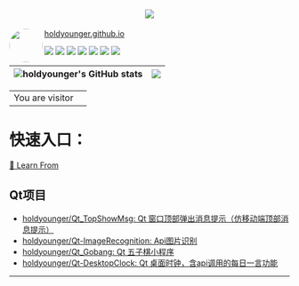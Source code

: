 <!--
**holdyounger/holdyounger** is a ✨ _special_ ✨ repository because its `README.md` (this file) appears on your GitHub profile.

Here are some ideas to get you started:

- 🔭 I’m currently working on ...
- 🌱 I’m currently learning ...
- 👯 I’m looking to collaborate on ...
- 🤔 I’m looking for help with ...
- 💬 Ask me about ...
- 📫 How to reach me: ...
- 😄 Pronouns: ...
- ⚡ Fun fact: ...
-->

<h1 align="center"> <a href="https://sunguoqi.com/"> <img src="https://readme-typing-svg.herokuapp.com/font=Ma+Shan+Zheng&lines=人生是狂野，不是轨道;学而不思则罔，思而不学则殆;固执无罪，梦想无价;开心最重要;行千里路，读万卷书&center=true&size=27"> </a> </h1>

<img align="left" style="border-radius: 50% !important;" alt src="https://avatars.githubusercontent.com/u/88082435?s=400&v=4" width="60" width="60"> [holdyounger.github.io](holdyounger.github.io)

![](https://img.shields.io/badge/C++-14-red) ![](https://img.shields.io/badge/Qt-5.9.9-%237fb80e) ![](https://img.shields.io/badge/Go-1.20-%232a5caa) ![](https://img.shields.io/badge/OS-Windows-%23426ab3) ![](https://img.shields.io/badge/OS-Linux-%23f58220) ![](https://img.shields.io/badge/osquery-2a5caa) ![](https://img.shields.io/badge/libevent-5f3c23)


|![holdyounger's GitHub stats](https://github-readme-stats.vercel.app/api?username=holdyounger&show_icons=true&theme=radical)|![](https://github-readme-stats.vercel.app/api/top-langs/?username=holdyounger&layout=compact&theme=swift&hide_border=true)|
| ------------- | ------------- |


<table>
  <tr>
    <td>You are visitor</td>
    <td><img src="https://profile-counter.glitch.me/holdyounger/count.svg" alt="" /></td>
  </tr>
</table>

# 快速入口：

[🧵 Learn From](https://github.com/holdyounger/ScopeBlog)

## Qt项目
- [holdyounger/Qt\_TopShowMsg: Qt 窗口顶部弹出消息提示（仿移动端顶部消息提示）](https://github.com/holdyounger/Qt_TopShowMsg)
- [holdyounger/Qt-ImageRecognition: Api图片识别](https://github.com/holdyounger/Qt-ImageRecognition)
- [holdyounger/Qt\_Gobang: Qt 五子棋小程序](https://github.com/holdyounger/Qt_Gobang)
- [holdyounger/Qt-DesktopClock: Qt 桌面时钟，含api调用的每日一言功能](https://github.com/holdyounger/Qt-DesktopClock)


---
